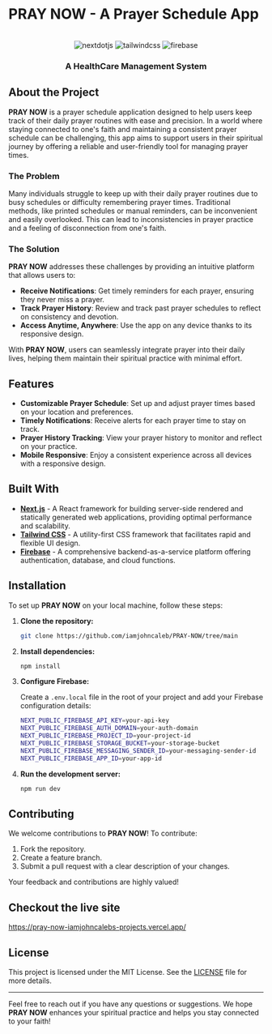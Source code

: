 # PRAY NOW - A Prayer Schedule App

<div align="center">
  <br />
<!--     <a href="https://youtu.be/lEflo_sc82g?feature=shared" target="_blank"> -->
<!--       <img src="https://github.com/adrianhajdin/healthcare/assets/151519281/a7dd73b6-93de-484d-84e0-e7f4e299167b" alt="Project Banner"> -->
    </a>


<div>
    <img src="https://img.shields.io/badge/-Next_JS-black?style=for-the-badge&logoColor=white&logo=nextdotjs&color=000000" alt="nextdotjs" />
    <img src="https://img.shields.io/badge/-Tailwind_CSS-black?style=for-the-badge&logoColor=white&logo=tailwindcss&color=06B6D4" alt="tailwindcss" />
    <img src="https://img.shields.io/badge/-Firebase-black?style=for-the-badge&logoColor=white&logo=firebase&color=FFCA28" alt="firebase" />
</div>
  <h3 align="center">A HealthCare Management System</h3>
</div>





## About the Project

**PRAY NOW** is a prayer schedule application designed to help users keep track of their daily prayer routines with ease and precision. In a world where staying connected to one's faith and maintaining a consistent prayer schedule can be challenging, this app aims to support users in their spiritual journey by offering a reliable and user-friendly tool for managing prayer times.

### The Problem

Many individuals struggle to keep up with their daily prayer routines due to busy schedules or difficulty remembering prayer times. Traditional methods, like printed schedules or manual reminders, can be inconvenient and easily overlooked. This can lead to inconsistencies in prayer practice and a feeling of disconnection from one's faith.

### The Solution

**PRAY NOW** addresses these challenges by providing an intuitive platform that allows users to:

- **Receive Notifications**: Get timely reminders for each prayer, ensuring they never miss a prayer.
- **Track Prayer History**: Review and track past prayer schedules to reflect on consistency and devotion.
- **Access Anytime, Anywhere**: Use the app on any device thanks to its responsive design.

With **PRAY NOW**, users can seamlessly integrate prayer into their daily lives, helping them maintain their spiritual practice with minimal effort.

## Features

- **Customizable Prayer Schedule**: Set up and adjust prayer times based on your location and preferences.
- **Timely Notifications**: Receive alerts for each prayer time to stay on track.
- **Prayer History Tracking**: View your prayer history to monitor and reflect on your practice.
- **Mobile Responsive**: Enjoy a consistent experience across all devices with a responsive design.

## Built With

- **[Next.js](https://nextjs.org/)** - A React framework for building server-side rendered and statically generated web applications, providing optimal performance and scalability.
- **[Tailwind CSS](https://tailwindcss.com/)** - A utility-first CSS framework that facilitates rapid and flexible UI design.
- **[Firebase](https://firebase.google.com/)** - A comprehensive backend-as-a-service platform offering authentication, database, and cloud functions.

## Installation

To set up **PRAY NOW** on your local machine, follow these steps:

1. **Clone the repository:**

   ```bash
   git clone https://github.com/iamjohncaleb/PRAY-NOW/tree/main
   ```

2. **Install dependencies:**

   ```bash
   npm install
   ```

3. **Configure Firebase:**

   Create a `.env.local` file in the root of your project and add your Firebase configuration details:

   ```bash
   NEXT_PUBLIC_FIREBASE_API_KEY=your-api-key
   NEXT_PUBLIC_FIREBASE_AUTH_DOMAIN=your-auth-domain
   NEXT_PUBLIC_FIREBASE_PROJECT_ID=your-project-id
   NEXT_PUBLIC_FIREBASE_STORAGE_BUCKET=your-storage-bucket
   NEXT_PUBLIC_FIREBASE_MESSAGING_SENDER_ID=your-messaging-sender-id
   NEXT_PUBLIC_FIREBASE_APP_ID=your-app-id
   ```

4. **Run the development server:**

   ```bash
   npm run dev
   ```

## Contributing

We welcome contributions to **PRAY NOW**! To contribute:

1. Fork the repository.
2. Create a feature branch.
3. Submit a pull request with a clear description of your changes.

Your feedback and contributions are highly valued!

## Checkout the live site
https://pray-now-iamjohncalebs-projects.vercel.app/

## License

This project is licensed under the MIT License. See the [LICENSE](LICENSE) file for more details.

---

Feel free to reach out if you have any questions or suggestions. We hope **PRAY NOW** enhances your spiritual practice and helps you stay connected to your faith!

